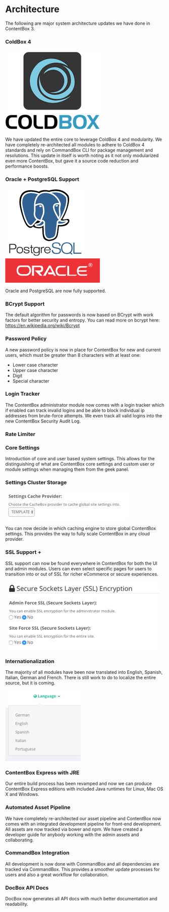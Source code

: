 # Architecture

The following are major system architecture updates we have done in ContentBox 3.

### ColdBox 4 

![](/images/ColdBoxLogo2015_300.png)

We have updated the entire core to leverage ColdBox 4 and modularity.  We have completely re-architected all modules to adhere to ColdBox 4 standards and rely on CommandBox CLI for package management and resolutions.  This update in itself is worth noting as it not only modularized even more ContentBox, but gave it a source code reduction and performance boosts.


### <i class="fa fa-database"></i> Oracle + PostgreSQL Support

<img src="/images/postgresql.png" width="250">
<img src="/images/oracle.gif" width="300">

Oracle and PostgreSQL are now fully supported.


### <i class="fa fa-user-secret"></i> BCrypt Support
The default algorithm for passwords is now based on BCrypt with work factors for better security and entropy. You can read more on bcrypt here: https://en.wikipedia.org/wiki/Bcrypt


### <i class="fa fa-lock"></i> Password Policy
A new password policy is now in place for ContentBox for new and current users, which must be greater than 8 characters with at least one:

* Lower case character
* Upper case character
* Digit
* Special character


### <i class="fa fa-paw"></i> Login Tracker

The ContentBox administrator module now comes with a login tracker which if enabled can track invalid logins and be able to block individual ip addresses from brute-force attempts.  We even track all valid logins into the new ContentBox Security Audit Log.


### <i class="fa fa-filter"></i> Rate Limiter


### <i class="fa fa-gear"></i> Core Settings
Introduction of core and user based system settings. This allows for the distinguishing of what are ContentBox core settings and custom user or module settings when managing them from the geek panel.


### <i class="fa fa-globe"></i> Settings Cluster Storage

![](/images/cluster_settings.png)


You can now decide in which caching engine to store global ContentBox settings. This provides the way to fully scale ContentBox in any cloud provider.


### <i class="fa fa-shield"></i> SSL Support + 
SSL support can now be found everywhere in ContentBox for both the UI and admin modules.  Users can even select specific pages for users to transition into or out of SSL for richer eCommerce or secure experiences.


![](/images/ssl_settings.png)

### <i class="fa fa-language"></i> Internationalization
The majority of all modules have been now translated into English, Spanish, Italian, German and French.  There is still work to do to localize the entire source, but it is coming.

![](/images/i18n.png)

### <i class="fa fa-coffee"></i> ContentBox Express with JRE
Our entire build process has been revamped and now we can produce ContentBox Express editions with included Java runtimes for Linux, Mac OS X and Windows.


### <i class="fa fa-exchange"></i> Automated Asset Pipeline
We have completely re-architected our asset pipeline and ContentBox now comes with an integrated development pipeline for front-end development.  All assets are now tracked via bower and npm.  We have created a developer guide for anybody working with the admin assets and collaborating.


### <i class="fa fa-terminal"></i> CommandBox Integration
All development is now done with CommandBox and all dependencies are tracked via CommandBox.  This provides a smoother update processes for users and also a great workflow for collaboration.

### <i class="fa fa-book"></i> DocBox API Docs
DocBox now generates all API docs with much better documentation and readability.

